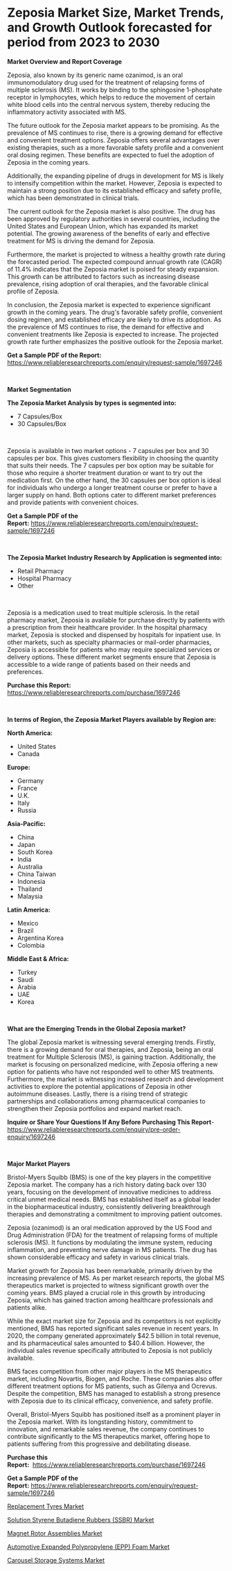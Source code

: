 <p><h1>Zeposia Market Size, Market Trends, and Growth Outlook forecasted for period from 2023 to 2030</h1></p><p><strong>Market Overview and Report Coverage</strong></p>
<p><p>Zeposia, also known by its generic name ozanimod, is an oral immunomodulatory drug used for the treatment of relapsing forms of multiple sclerosis (MS). It works by binding to the sphingosine 1-phosphate receptor in lymphocytes, which helps to reduce the movement of certain white blood cells into the central nervous system, thereby reducing the inflammatory activity associated with MS.</p><p>The future outlook for the Zeposia market appears to be promising. As the prevalence of MS continues to rise, there is a growing demand for effective and convenient treatment options. Zeposia offers several advantages over existing therapies, such as a more favorable safety profile and a convenient oral dosing regimen. These benefits are expected to fuel the adoption of Zeposia in the coming years.</p><p>Additionally, the expanding pipeline of drugs in development for MS is likely to intensify competition within the market. However, Zeposia is expected to maintain a strong position due to its established efficacy and safety profile, which has been demonstrated in clinical trials.</p><p>The current outlook for the Zeposia market is also positive. The drug has been approved by regulatory authorities in several countries, including the United States and European Union, which has expanded its market potential. The growing awareness of the benefits of early and effective treatment for MS is driving the demand for Zeposia.</p><p>Furthermore, the market is projected to witness a healthy growth rate during the forecasted period. The expected compound annual growth rate (CAGR) of 11.4% indicates that the Zeposia market is poised for steady expansion. This growth can be attributed to factors such as increasing disease prevalence, rising adoption of oral therapies, and the favorable clinical profile of Zeposia.</p><p>In conclusion, the Zeposia market is expected to experience significant growth in the coming years. The drug's favorable safety profile, convenient dosing regimen, and established efficacy are likely to drive its adoption. As the prevalence of MS continues to rise, the demand for effective and convenient treatments like Zeposia is expected to increase. The projected growth rate further emphasizes the positive outlook for the Zeposia market.</p></p>
<p><strong>Get a Sample PDF of the Report:</strong> <a href="https://www.reliableresearchreports.com/enquiry/request-sample/1697246">https://www.reliableresearchreports.com/enquiry/request-sample/1697246</a></p>
<p>&nbsp;</p>
<p><strong>Market Segmentation</strong></p>
<p><strong>The Zeposia Market Analysis by types is segmented into:</strong></p>
<p><ul><li>7 Capsules/Box</li><li>30 Capsules/Box</li></ul></p>
<p>&nbsp;</p>
<p><p>Zeposia is available in two market options - 7 capsules per box and 30 capsules per box. This gives customers flexibility in choosing the quantity that suits their needs. The 7 capsules per box option may be suitable for those who require a shorter treatment duration or want to try out the medication first. On the other hand, the 30 capsules per box option is ideal for individuals who undergo a longer treatment course or prefer to have a larger supply on hand. Both options cater to different market preferences and provide patients with convenient choices.</p></p>
<p><strong>Get a Sample PDF of the Report:</strong>&nbsp;<a href="https://www.reliableresearchreports.com/enquiry/request-sample/1697246">https://www.reliableresearchreports.com/enquiry/request-sample/1697246</a></p>
<p>&nbsp;</p>
<p><strong>The Zeposia Market Industry Research by Application is segmented into:</strong></p>
<p><ul><li>Retail Pharmacy</li><li>Hospital Pharmacy</li><li>Other</li></ul></p>
<p>&nbsp;</p>
<p><p>Zeposia is a medication used to treat multiple sclerosis. In the retail pharmacy market, Zeposia is available for purchase directly by patients with a prescription from their healthcare provider. In the hospital pharmacy market, Zeposia is stocked and dispensed by hospitals for inpatient use. In other markets, such as specialty pharmacies or mail-order pharmacies, Zeposia is accessible for patients who may require specialized services or delivery options. These different market segments ensure that Zeposia is accessible to a wide range of patients based on their needs and preferences.</p></p>
<p><strong>Purchase this Report:</strong>&nbsp; <a href="https://www.reliableresearchreports.com/purchase/1697246">https://www.reliableresearchreports.com/purchase/1697246</a></p>
<p>&nbsp;</p>
<p><strong>In terms of Region, the Zeposia Market Players available by Region are:</strong></p>
<p>
    <p> <strong> North America: </strong>
        <ul>
            <li>United States</li>
            <li>Canada</li>
        </ul>
        </p> 
    <p> <strong> Europe: </strong>
        <ul>
            <li>Germany</li>
            <li>France</li>
            <li>U.K.</li>
            <li>Italy</li>
            <li>Russia</li>
        </ul>
        </p> 
    <p> <strong> Asia-Pacific: </strong>
        <ul>
            <li>China</li>
            <li>Japan</li>
            <li>South Korea</li>
            <li>India</li>
            <li>Australia</li>
            <li>China Taiwan</li>
            <li>Indonesia</li>
            <li>Thailand</li>
            <li>Malaysia</li>
        </ul>
        </p> 
    <p> <strong> Latin America: </strong>
        <ul>
            <li>Mexico</li>
            <li>Brazil</li>
            <li>Argentina Korea</li>
            <li>Colombia</li>
        </ul>
        </p> 
    <p> <strong> Middle East & Africa: </strong>
        <ul>
            <li>Turkey</li>
            <li>Saudi</li>
            <li>Arabia</li>
            <li>UAE</li>
            <li>Korea</li>
        </ul>
    </p>
    </p>
<p>&nbsp;</p>
<p><strong>What are the Emerging Trends in the Global Zeposia market?</strong></p>
<p><p>The global Zeposia market is witnessing several emerging trends. Firstly, there is a growing demand for oral therapies, and Zeposia, being an oral treatment for Multiple Sclerosis (MS), is gaining traction. Additionally, the market is focusing on personalized medicine, with Zeposia offering a new option for patients who have not responded well to other MS treatments. Furthermore, the market is witnessing increased research and development activities to explore the potential applications of Zeposia in other autoimmune diseases. Lastly, there is a rising trend of strategic partnerships and collaborations among pharmaceutical companies to strengthen their Zeposia portfolios and expand market reach.</p></p>
<p><strong>Inquire or Share Your Questions If Any Before Purchasing This Report</strong>- <a href="https://www.reliableresearchreports.com/enquiry/pre-order-enquiry/1697246">https://www.reliableresearchreports.com/enquiry/pre-order-enquiry/1697246</a></p>
<p>&nbsp;</p>
<p><strong>Major Market Players</strong></p>
<p><p>Bristol-Myers Squibb (BMS) is one of the key players in the competitive Zeposia market. The company has a rich history dating back over 130 years, focusing on the development of innovative medicines to address critical unmet medical needs. BMS has established itself as a global leader in the biopharmaceutical industry, consistently delivering breakthrough therapies and demonstrating a commitment to improving patient outcomes.</p><p>Zeposia (ozanimod) is an oral medication approved by the US Food and Drug Administration (FDA) for the treatment of relapsing forms of multiple sclerosis (MS). It functions by modulating the immune system, reducing inflammation, and preventing nerve damage in MS patients. The drug has shown considerable efficacy and safety in various clinical trials.</p><p>Market growth for Zeposia has been remarkable, primarily driven by the increasing prevalence of MS. As per market research reports, the global MS therapeutics market is projected to witness significant growth over the coming years. BMS played a crucial role in this growth by introducing Zeposia, which has gained traction among healthcare professionals and patients alike.</p><p>While the exact market size for Zeposia and its competitors is not explicitly mentioned, BMS has reported significant sales revenue in recent years. In 2020, the company generated approximately $42.5 billion in total revenue, and its pharmaceutical sales amounted to $40.4 billion. However, the individual sales revenue specifically attributed to Zeposia is not publicly available.</p><p>BMS faces competition from other major players in the MS therapeutics market, including Novartis, Biogen, and Roche. These companies also offer different treatment options for MS patients, such as Gilenya and Ocrevus. Despite the competition, BMS has managed to establish a strong presence with Zeposia due to its clinical efficacy, convenience, and safety profile.</p><p>Overall, Bristol-Myers Squibb has positioned itself as a prominent player in the Zeposia market. With its longstanding history, commitment to innovation, and remarkable sales revenue, the company continues to contribute significantly to the MS therapeutics market, offering hope to patients suffering from this progressive and debilitating disease.</p></p>
<p><strong>Purchase this Report:</strong>&nbsp;&nbsp;<a href="https://www.reliableresearchreports.com/purchase/1697246">https://www.reliableresearchreports.com/purchase/1697246</a></p>
<p></p>
<p><strong>Get a Sample PDF of the Report:</strong>&nbsp;<a href="https://www.reliableresearchreports.com/enquiry/request-sample/1697246">https://www.reliableresearchreports.com/enquiry/request-sample/1697246</a></p>
<p><p><a href="https://github.com/mabutironaldo/Market-Research-Report-List-1/blob/main/replacement-tyres-market.md">Replacement Tyres Market</a></p><p><a href="https://github.com/lbird53714/Market-Research-Report-List-1/blob/main/solution-styrene-butadiene-rubbers-ssbr-market.md">Solution Styrene Butadiene Rubbers (SSBR) Market</a></p><p><a href="https://medium.com/@loretamusaj85/magnet-rotor-assemblies-market-insight-market-trends-growth-forecasted-from-2023-to-2030-c7bb526bb886">Magnet Rotor Assemblies Market</a></p><p><a href="https://www.linkedin.com/pulse/automotive-expanded-polypropylene-epp-foam-market-challenges-opportunities-ejhkf/">Automotive Expanded Polypropylene (EPP) Foam Market</a></p><p><a href="https://medium.com/@greisdukagjini2014/carousel-storage-systems-market-outlook-industry-overview-and-forecast-2023-to-2030-d5937fc877f2">Carousel Storage Systems Market</a></p></p>